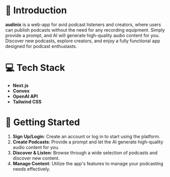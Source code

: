 # 📢 Introduction 

**audinix** is a web-app for avid podcast listeners and creators, where users can publish podcasts without the need for any recording equipment. Simply provide a prompt, and AI will generate high-quality audio content for you. Discover new podcasts, explore creators, and enjoy a fully functional app designed for podcast enthusiasts.

# 💻 Tech Stack

* **Next.js**
* **Convex**
* **OpenAI API**
* **Tailwind CSS**

# 🏁 Getting Started

1. **Sign Up/Login**: Create an account or log in to start using the platform.
2. **Create Podcasts**: Provide a prompt and let the AI generate high-quality audio content for you.
3. **Discover & Listen**: Browse through a wide selection of podcasts and discover new content.
4. **Manage Content**: Utilize the app's features to manage your podcasting needs effectively.
